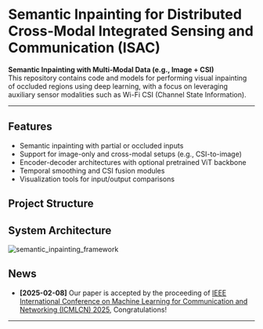 # Semantic Inpainting for Distributed Cross-Modal Integrated Sensing and Communication (ISAC)

**Semantic Inpainting with Multi-Modal Data (e.g., Image + CSI)**  
This repository contains code and models for performing visual inpainting of occluded regions using deep learning, with a focus on leveraging auxiliary sensor modalities such as Wi-Fi CSI (Channel State Information).

---

## Features

- Semantic inpainting with partial or occluded inputs
- Support for image-only and cross-modal setups (e.g., CSI-to-image)
- Encoder-decoder architectures with optional pretrained ViT backbone
- Temporal smoothing and CSI fusion modules
- Visualization tools for input/output comparisons



## Project Structure


## System Architecture

![semantic_inpainting_framework](Images/semantic_inpainting.png)


## News

- **[2025-02-08]** Our paper is accepted by the proceeding of [IEEE International Conference on Machine Learning for Communication and Networking (ICMLCN) 2025](https://icmlcn2025.ieee-icmlcn.org/), Congratulations!


---




